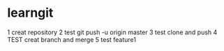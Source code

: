 # learngit
1  creat repository
2  test git push -u origin master
3  test clone and push
4 TEST  creat branch and merge
5  test  feature1
